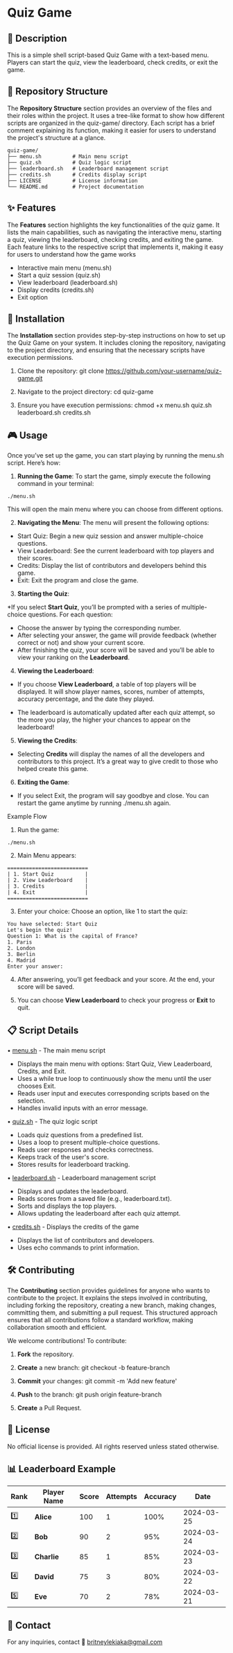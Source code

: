 # Quiz Game


## 📖 Description
This is a simple shell script-based Quiz Game with a text-based menu. Players can start the quiz, view the leaderboard, check credits, or   exit the game.

## 📂 Repository Structure
The **Repository Structure** section provides an overview of the files and their roles within the project. It uses a tree-like format to    show how different scripts are organized in the quiz-game/ directory. Each script has a brief comment explaining its function, making it    easier for users to understand the project's structure at a glance.

```
quiz-game/
├── menu.sh          # Main menu script
├── quiz.sh          # Quiz logic script
├── leaderboard.sh   # Leaderboard management script
├── credits.sh       # Credits display script
├── LICENSE          # License information
└── README.md        # Project documentation
```

 
## ✨ Features
The **Features** section highlights the key functionalities of the quiz game. It lists the main capabilities, such as navigating the       interactive menu, starting a quiz, viewing the leaderboard, checking credits, and exiting the game. Each feature links to the respective    script that implements it, making it easy for users to understand how the game works

- Interactive main menu (menu.sh)
- Start a quiz session (quiz.sh)
- View leaderboard (leaderboard.sh)
- Display credits (credits.sh)
- Exit option


## 🚀 Installation
The **Installation** section provides step-by-step instructions on how to set up the Quiz Game on your system. It includes cloning the      repository, navigating to the project directory, and ensuring that the necessary scripts have execution permissions.

1. Clone the repository:
   git clone https://github.com/your-username/quiz-game.git

2. Navigate to the project directory:
   cd quiz-game

3. Ensure you have execution permissions:
   chmod +x menu.sh quiz.sh leaderboard.sh credits.sh

## 🎮 Usage

Once you’ve set up the game, you can start playing by running the menu.sh script. Here’s how:

1. **Running the Game**: To start the game, simply execute the following command in your terminal:

```./menu.sh```

This will open the main menu where you can choose from different options.

2. **Navigating the Menu**: The menu will present the following options:

- Start Quiz: Begin a new quiz session and answer multiple-choice questions.
- View Leaderboard: See the current leaderboard with top players and their scores.
- Credits: Display the list of contributors and developers behind this game.
- Exit: Exit the program and close the game.

3. **Starting the Quiz**:

  *If you select **Start Quiz**, you’ll be prompted with a series of multiple-choice questions. For each question:

  - Choose the answer by typing the corresponding number.
  - After selecting your answer, the game will provide feedback (whether correct or not) and show your current score.
  - After finishing the quiz, your score will be saved and you’ll be able to view your ranking on the **Leaderboard**.

4. **Viewing the Leaderboard**:

- If you choose **View Leaderboard**, a table of top players will be displayed. It will show player names, scores, number of attempts,     
  accuracy percentage, and the date they played.

- The leaderboard is automatically updated after each quiz attempt, so the more you play, the higher your chances to appear on the            leaderboard!

5. **Viewing the Credits**:

- Selecting **Credits** will display the names of all the developers and contributors to this project. It’s a great way to give credit to     those who helped create this game.

6. **Exiting the Game**:

-  If you select Exit, the program will say goodbye and close. You can restart the game anytime by running ./menu.sh again.

Example Flow
1. Run the game:

```./menu.sh```

2. Main Menu appears:
```
==========================
| 1. Start Quiz          |
| 2. View Leaderboard    |
| 3. Credits             |
| 4. Exit                |
==========================
```

3. Enter your choice:
Choose an option, like 1 to start the quiz:

```
You have selected: Start Quiz
Let's begin the quiz!
Question 1: What is the capital of France?
1. Paris
2. London
3. Berlin
4. Madrid
Enter your answer:
```
4. After answering, you’ll get feedback and your score. At the end, your score will be saved.

5. You can choose **View Leaderboard** to check your progress or **Exit** to quit.

## 📋 Script Details

• [menu.sh](menu.sh) - The main menu script
- Displays the main menu with options: Start Quiz, View Leaderboard, Credits, and Exit.
- Uses a while true loop to continuously show the menu until the user chooses Exit.
- Reads user input and executes corresponding scripts based on the selection.
- Handles invalid inputs with an error message.

• [quiz.sh](quiz.sh) - The quiz logic script
- Loads quiz questions from a predefined list.
- Uses a loop to present multiple-choice questions.
- Reads user responses and checks correctness.
- Keeps track of the user's score.
- Stores results for leaderboard tracking.

• [leaderboard.sh](leaderboard.sh) - Leaderboard management script
- Displays and updates the leaderboard.
- Reads scores from a saved file (e.g., leaderboard.txt).
- Sorts and displays the top players.
- Allows updating the leaderboard after each quiz attempt.

• [credits.sh](credits.sh) - Displays the credits of the game
- Displays the list of contributors and developers.
- Uses echo commands to print information.



## 🛠 Contributing
The **Contributing** section provides guidelines for anyone who wants to contribute to the project. It explains the steps involved in contributing, including forking the repository, creating a new branch, making changes, committing them, and submitting a pull request. This structured approach ensures that all contributions follow a standard workflow, making collaboration smooth and efficient.

We welcome contributions! To contribute:

1. **Fork** the repository.

2. **Create** a new branch:
   git checkout -b feature-branch

3. **Commit** your changes:
   git commit -m 'Add new feature'

4. **Push** to the branch:
     git push origin feature-branch

5. **Create** a Pull Request.

## 📜 License

No official license is provided. All rights reserved unless stated otherwise.

## 📊 Leaderboard Example

| Rank | Player Name | Score | Attempts | Accuracy | Date       |
|------|-------------|-------|----------|----------|------------|
| 1️⃣  | **Alice**   | 100   | 1        | 100%     | 2024-03-25 |
| 2️⃣  | **Bob**     | 90    | 2        | 95%      | 2024-03-24 |
| 3️⃣  | **Charlie** | 85    | 1        | 85%      | 2024-03-23 |
| 4️⃣  | **David**   | 75    | 3        | 80%      | 2024-03-22 |
| 5️⃣  | **Eve**     | 70    | 2        | 78%      | 2024-03-21 |



## 📩 Contact

For any inquiries, contact 📧 britneylekiaka@gmail.com

